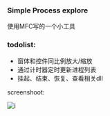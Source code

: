 ### Simple Process explore ###

使用MFC写的一个小工具

### todolist:

- 窗体和控件同比例放大/缩放
- 通过计时器定时更新进程列表
- 挂起、结束、恢复、查看相关dll

screenshoot:

![i](https://github.com/pench3r/Program-Study/blob/master/c%2B%2B/MyFirstMFCApp/image1.png)
